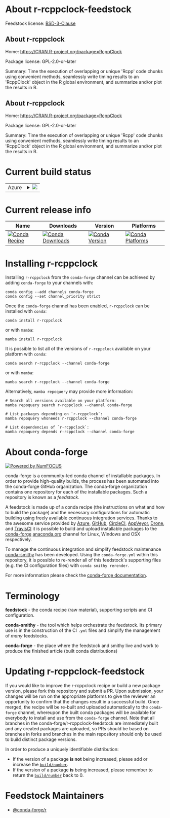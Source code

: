 About r-rcppclock-feedstock
===========================

Feedstock license: [BSD-3-Clause](https://github.com/conda-forge/r-rcppclock-feedstock/blob/main/LICENSE.txt)


About r-rcppclock
-----------------

Home: https://CRAN.R-project.org/package=RcppClock

Package license: GPL-2.0-or-later

Summary: Time the execution of overlapping or unique 'Rcpp' code chunks using convenient methods, seamlessly write timing results to an 'RcppClock' object in the R global environment, and summarize and/or plot the results in R.

About r-rcppclock
-----------------

Home: https://CRAN.R-project.org/package=RcppClock

Package license: GPL-2.0-or-later

Summary: Time the execution of overlapping or unique 'Rcpp' code chunks using convenient methods, seamlessly write timing results to an 'RcppClock' object in the R global environment, and summarize and/or plot the results in R.

Current build status
====================


<table>
    
  <tr>
    <td>Azure</td>
    <td>
      <details>
        <summary>
          <a href="https://dev.azure.com/conda-forge/feedstock-builds/_build/latest?definitionId=25562&branchName=main">
            <img src="https://dev.azure.com/conda-forge/feedstock-builds/_apis/build/status/r-rcppclock-feedstock?branchName=main">
          </a>
        </summary>
        <table>
          <thead><tr><th>Variant</th><th>Status</th></tr></thead>
          <tbody><tr>
              <td>linux_64_r_base4.3</td>
              <td>
                <a href="https://dev.azure.com/conda-forge/feedstock-builds/_build/latest?definitionId=25562&branchName=main">
                  <img src="https://dev.azure.com/conda-forge/feedstock-builds/_apis/build/status/r-rcppclock-feedstock?branchName=main&jobName=linux&configuration=linux%20linux_64_r_base4.3" alt="variant">
                </a>
              </td>
            </tr><tr>
              <td>linux_64_r_base4.4</td>
              <td>
                <a href="https://dev.azure.com/conda-forge/feedstock-builds/_build/latest?definitionId=25562&branchName=main">
                  <img src="https://dev.azure.com/conda-forge/feedstock-builds/_apis/build/status/r-rcppclock-feedstock?branchName=main&jobName=linux&configuration=linux%20linux_64_r_base4.4" alt="variant">
                </a>
              </td>
            </tr><tr>
              <td>linux_aarch64_r_base4.3</td>
              <td>
                <a href="https://dev.azure.com/conda-forge/feedstock-builds/_build/latest?definitionId=25562&branchName=main">
                  <img src="https://dev.azure.com/conda-forge/feedstock-builds/_apis/build/status/r-rcppclock-feedstock?branchName=main&jobName=linux&configuration=linux%20linux_aarch64_r_base4.3" alt="variant">
                </a>
              </td>
            </tr><tr>
              <td>linux_aarch64_r_base4.4</td>
              <td>
                <a href="https://dev.azure.com/conda-forge/feedstock-builds/_build/latest?definitionId=25562&branchName=main">
                  <img src="https://dev.azure.com/conda-forge/feedstock-builds/_apis/build/status/r-rcppclock-feedstock?branchName=main&jobName=linux&configuration=linux%20linux_aarch64_r_base4.4" alt="variant">
                </a>
              </td>
            </tr><tr>
              <td>linux_ppc64le_r_base4.3</td>
              <td>
                <a href="https://dev.azure.com/conda-forge/feedstock-builds/_build/latest?definitionId=25562&branchName=main">
                  <img src="https://dev.azure.com/conda-forge/feedstock-builds/_apis/build/status/r-rcppclock-feedstock?branchName=main&jobName=linux&configuration=linux%20linux_ppc64le_r_base4.3" alt="variant">
                </a>
              </td>
            </tr><tr>
              <td>linux_ppc64le_r_base4.4</td>
              <td>
                <a href="https://dev.azure.com/conda-forge/feedstock-builds/_build/latest?definitionId=25562&branchName=main">
                  <img src="https://dev.azure.com/conda-forge/feedstock-builds/_apis/build/status/r-rcppclock-feedstock?branchName=main&jobName=linux&configuration=linux%20linux_ppc64le_r_base4.4" alt="variant">
                </a>
              </td>
            </tr><tr>
              <td>osx_64_r_base4.3</td>
              <td>
                <a href="https://dev.azure.com/conda-forge/feedstock-builds/_build/latest?definitionId=25562&branchName=main">
                  <img src="https://dev.azure.com/conda-forge/feedstock-builds/_apis/build/status/r-rcppclock-feedstock?branchName=main&jobName=osx&configuration=osx%20osx_64_r_base4.3" alt="variant">
                </a>
              </td>
            </tr><tr>
              <td>osx_64_r_base4.4</td>
              <td>
                <a href="https://dev.azure.com/conda-forge/feedstock-builds/_build/latest?definitionId=25562&branchName=main">
                  <img src="https://dev.azure.com/conda-forge/feedstock-builds/_apis/build/status/r-rcppclock-feedstock?branchName=main&jobName=osx&configuration=osx%20osx_64_r_base4.4" alt="variant">
                </a>
              </td>
            </tr><tr>
              <td>osx_arm64_r_base4.3</td>
              <td>
                <a href="https://dev.azure.com/conda-forge/feedstock-builds/_build/latest?definitionId=25562&branchName=main">
                  <img src="https://dev.azure.com/conda-forge/feedstock-builds/_apis/build/status/r-rcppclock-feedstock?branchName=main&jobName=osx&configuration=osx%20osx_arm64_r_base4.3" alt="variant">
                </a>
              </td>
            </tr><tr>
              <td>osx_arm64_r_base4.4</td>
              <td>
                <a href="https://dev.azure.com/conda-forge/feedstock-builds/_build/latest?definitionId=25562&branchName=main">
                  <img src="https://dev.azure.com/conda-forge/feedstock-builds/_apis/build/status/r-rcppclock-feedstock?branchName=main&jobName=osx&configuration=osx%20osx_arm64_r_base4.4" alt="variant">
                </a>
              </td>
            </tr><tr>
              <td>win_64_r_base4.3</td>
              <td>
                <a href="https://dev.azure.com/conda-forge/feedstock-builds/_build/latest?definitionId=25562&branchName=main">
                  <img src="https://dev.azure.com/conda-forge/feedstock-builds/_apis/build/status/r-rcppclock-feedstock?branchName=main&jobName=win&configuration=win%20win_64_r_base4.3" alt="variant">
                </a>
              </td>
            </tr><tr>
              <td>win_64_r_base4.4</td>
              <td>
                <a href="https://dev.azure.com/conda-forge/feedstock-builds/_build/latest?definitionId=25562&branchName=main">
                  <img src="https://dev.azure.com/conda-forge/feedstock-builds/_apis/build/status/r-rcppclock-feedstock?branchName=main&jobName=win&configuration=win%20win_64_r_base4.4" alt="variant">
                </a>
              </td>
            </tr>
          </tbody>
        </table>
      </details>
    </td>
  </tr>
</table>

Current release info
====================

| Name | Downloads | Version | Platforms |
| --- | --- | --- | --- |
| [![Conda Recipe](https://img.shields.io/badge/recipe-r--rcppclock-green.svg)](https://anaconda.org/conda-forge/r-rcppclock) | [![Conda Downloads](https://img.shields.io/conda/dn/conda-forge/r-rcppclock.svg)](https://anaconda.org/conda-forge/r-rcppclock) | [![Conda Version](https://img.shields.io/conda/vn/conda-forge/r-rcppclock.svg)](https://anaconda.org/conda-forge/r-rcppclock) | [![Conda Platforms](https://img.shields.io/conda/pn/conda-forge/r-rcppclock.svg)](https://anaconda.org/conda-forge/r-rcppclock) |

Installing r-rcppclock
======================

Installing `r-rcppclock` from the `conda-forge` channel can be achieved by adding `conda-forge` to your channels with:

```
conda config --add channels conda-forge
conda config --set channel_priority strict
```

Once the `conda-forge` channel has been enabled, `r-rcppclock` can be installed with `conda`:

```
conda install r-rcppclock
```

or with `mamba`:

```
mamba install r-rcppclock
```

It is possible to list all of the versions of `r-rcppclock` available on your platform with `conda`:

```
conda search r-rcppclock --channel conda-forge
```

or with `mamba`:

```
mamba search r-rcppclock --channel conda-forge
```

Alternatively, `mamba repoquery` may provide more information:

```
# Search all versions available on your platform:
mamba repoquery search r-rcppclock --channel conda-forge

# List packages depending on `r-rcppclock`:
mamba repoquery whoneeds r-rcppclock --channel conda-forge

# List dependencies of `r-rcppclock`:
mamba repoquery depends r-rcppclock --channel conda-forge
```


About conda-forge
=================

[![Powered by
NumFOCUS](https://img.shields.io/badge/powered%20by-NumFOCUS-orange.svg?style=flat&colorA=E1523D&colorB=007D8A)](https://numfocus.org)

conda-forge is a community-led conda channel of installable packages.
In order to provide high-quality builds, the process has been automated into the
conda-forge GitHub organization. The conda-forge organization contains one repository
for each of the installable packages. Such a repository is known as a *feedstock*.

A feedstock is made up of a conda recipe (the instructions on what and how to build
the package) and the necessary configurations for automatic building using freely
available continuous integration services. Thanks to the awesome service provided by
[Azure](https://azure.microsoft.com/en-us/services/devops/), [GitHub](https://github.com/),
[CircleCI](https://circleci.com/), [AppVeyor](https://www.appveyor.com/),
[Drone](https://cloud.drone.io/welcome), and [TravisCI](https://travis-ci.com/)
it is possible to build and upload installable packages to the
[conda-forge](https://anaconda.org/conda-forge) [anaconda.org](https://anaconda.org/)
channel for Linux, Windows and OSX respectively.

To manage the continuous integration and simplify feedstock maintenance
[conda-smithy](https://github.com/conda-forge/conda-smithy) has been developed.
Using the ``conda-forge.yml`` within this repository, it is possible to re-render all of
this feedstock's supporting files (e.g. the CI configuration files) with ``conda smithy rerender``.

For more information please check the [conda-forge documentation](https://conda-forge.org/docs/).

Terminology
===========

**feedstock** - the conda recipe (raw material), supporting scripts and CI configuration.

**conda-smithy** - the tool which helps orchestrate the feedstock.
                   Its primary use is in the construction of the CI ``.yml`` files
                   and simplify the management of *many* feedstocks.

**conda-forge** - the place where the feedstock and smithy live and work to
                  produce the finished article (built conda distributions)


Updating r-rcppclock-feedstock
==============================

If you would like to improve the r-rcppclock recipe or build a new
package version, please fork this repository and submit a PR. Upon submission,
your changes will be run on the appropriate platforms to give the reviewer an
opportunity to confirm that the changes result in a successful build. Once
merged, the recipe will be re-built and uploaded automatically to the
`conda-forge` channel, whereupon the built conda packages will be available for
everybody to install and use from the `conda-forge` channel.
Note that all branches in the conda-forge/r-rcppclock-feedstock are
immediately built and any created packages are uploaded, so PRs should be based
on branches in forks and branches in the main repository should only be used to
build distinct package versions.

In order to produce a uniquely identifiable distribution:
 * If the version of a package **is not** being increased, please add or increase
   the [``build/number``](https://docs.conda.io/projects/conda-build/en/latest/resources/define-metadata.html#build-number-and-string).
 * If the version of a package **is** being increased, please remember to return
   the [``build/number``](https://docs.conda.io/projects/conda-build/en/latest/resources/define-metadata.html#build-number-and-string)
   back to 0.

Feedstock Maintainers
=====================

* [@conda-forge/r](https://github.com/orgs/conda-forge/teams/r/)

